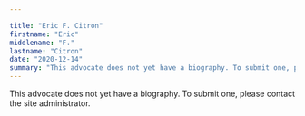 ```yaml
---

title: "Eric F. Citron"
firstname: "Eric"
middlename: "F."
lastname: "Citron"
date: "2020-12-14"
summary: "This advocate does not yet have a biography. To submit one, please contact the site administrator."
---
```

This advocate does not yet have a biography. To submit one, please contact the site administrator.

